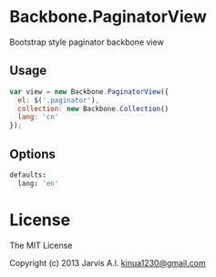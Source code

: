 # Backbone.PaginatorView

Bootstrap style paginator backbone view

## Usage

```js
var view = new Backbone.PaginatorView({
  el: $('.paginator'),
  collection: new Backbone.Collection()
  lang: 'cn'
});
```

## Options

```coffee
defaults:
  lang: 'en'
```

# License

The MIT License

Copyright (c) 2013 Jarvis A.I. <kinua1230@gmail.com>
